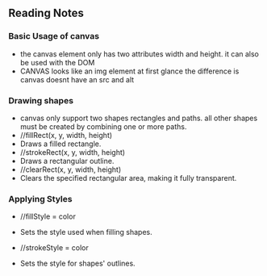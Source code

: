## Reading Notes

### Basic Usage of canvas
- the canvas element only has two attributes width and height. it can also be used with the DOM
- CANVAS looks like an img element at first glance the difference is canvas doesnt have an src and alt 

### Drawing shapes
- canvas only support two shapes rectangles and paths. all other shapes must be created by combining one or more paths.
- //fillRect(x, y, width, height)
- Draws a filled rectangle.
- //strokeRect(x, y, width, height)
- Draws a rectangular outline.
- //clearRect(x, y, width, height)
- Clears the specified rectangular area, making it fully transparent.

### Applying Styles
- //fillStyle = color
- Sets the style used when filling shapes.

- //strokeStyle = color
- Sets the style for shapes' outlines.
